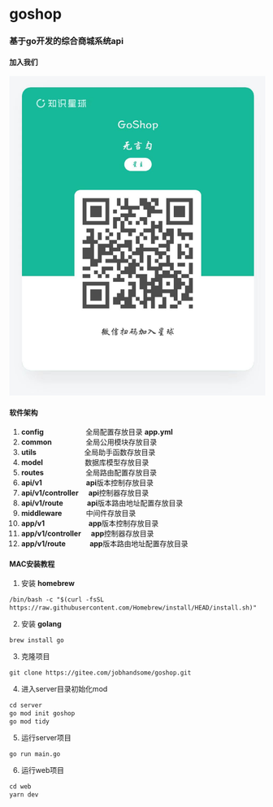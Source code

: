 # goshop
### 基于go开发的综合商城系统api

#### 加入我们
![输入图片说明](%20%E7%9F%A5%E8%AF%86%E6%98%9F%E7%90%83%E9%82%80%E8%AF%B7%E4%BA%8C%E7%BB%B4%E7%A0%81.jpeg)

#### 软件架构
1. **config**&nbsp;&nbsp;&nbsp;&nbsp;&nbsp;&nbsp;&nbsp;&nbsp;&nbsp;&nbsp;&nbsp;&nbsp;&nbsp;&nbsp;&nbsp;&nbsp;&nbsp;&nbsp;&nbsp;&nbsp;&nbsp;全局配置存放目录 **app.yml**
2. **common**&nbsp;&nbsp;&nbsp;&nbsp;&nbsp;&nbsp;&nbsp;&nbsp;&nbsp;&nbsp;&nbsp;&nbsp;&nbsp;&nbsp;&nbsp;&nbsp;&nbsp;全局公用模块存放目录
3. **utils**&nbsp;&nbsp;&nbsp;&nbsp;&nbsp;&nbsp;&nbsp;&nbsp;&nbsp;&nbsp;&nbsp;&nbsp;&nbsp;&nbsp;&nbsp;&nbsp;&nbsp;&nbsp;&nbsp;&nbsp;&nbsp;&nbsp;&nbsp;&nbsp;全局助手函数存放目录
4. **model**&nbsp;&nbsp;&nbsp;&nbsp;&nbsp;&nbsp;&nbsp;&nbsp;&nbsp;&nbsp;&nbsp;&nbsp;&nbsp;&nbsp;&nbsp;&nbsp;&nbsp;&nbsp;&nbsp;&nbsp;&nbsp;数据库模型存放目录
5. **routes**&nbsp;&nbsp;&nbsp;&nbsp;&nbsp;&nbsp;&nbsp;&nbsp;&nbsp;&nbsp;&nbsp;&nbsp;&nbsp;&nbsp;&nbsp;&nbsp;&nbsp;&nbsp;&nbsp;&nbsp;&nbsp;全局路由配置存放目录
6. **api/v1**&nbsp;&nbsp;&nbsp;&nbsp;&nbsp;&nbsp;&nbsp;&nbsp;&nbsp;&nbsp;&nbsp;&nbsp;&nbsp;&nbsp;&nbsp;&nbsp;&nbsp;&nbsp;&nbsp;&nbsp;&nbsp;&nbsp;**api**版本控制存放目录
7. **api/v1/controller**&nbsp;&nbsp;&nbsp;&nbsp;&nbsp;**api**控制器存放目录
8. **api/v1/route**&nbsp;&nbsp;&nbsp;&nbsp;&nbsp;&nbsp;&nbsp;&nbsp;&nbsp;&nbsp;&nbsp;&nbsp;**api**版本路由地址配置存放目录
9. **middleware**&nbsp;&nbsp;&nbsp;&nbsp;&nbsp;&nbsp;&nbsp;&nbsp;&nbsp;&nbsp;&nbsp;&nbsp;中间件存放目录
10. **app/v1**&nbsp;&nbsp;&nbsp;&nbsp;&nbsp;&nbsp;&nbsp;&nbsp;&nbsp;&nbsp;&nbsp;&nbsp;&nbsp;&nbsp;&nbsp;&nbsp;&nbsp;&nbsp;&nbsp;&nbsp;&nbsp;&nbsp;**app**版本控制存放目录
11. **app/v1/controller**&nbsp;&nbsp;&nbsp;&nbsp;&nbsp;**app**控制器存放目录
12. **app/v1/route**&nbsp;&nbsp;&nbsp;&nbsp;&nbsp;&nbsp;&nbsp;&nbsp;&nbsp;&nbsp;&nbsp;&nbsp;**app**版本路由地址配置存放目录



#### MAC安装教程

1.  安装 **homebrew**

```
/bin/bash -c "$(curl -fsSL https://raw.githubusercontent.com/Homebrew/install/HEAD/install.sh)"
```

2.  安装 **golang**

```
brew install go
```

3.  克隆项目

```
git clone https://gitee.com/jobhandsome/goshop.git
```

4.  进入server目录初始化mod

```
cd server
go mod init goshop
go mod tidy
```
5.  运行server项目

```
go run main.go
```

6. 运行web项目

```
cd web
yarn dev

```
